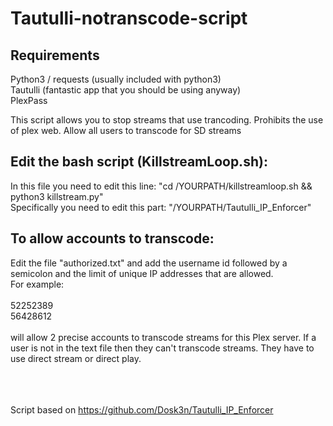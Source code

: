 # Tautulli-notranscode-script


## Requirements

Python3 / requests (usually included with python3)<br>
Tautulli (fantastic app that you should be using anyway)<br>
PlexPass

This script allows you to stop streams that use trancoding.
Prohibits the use of plex web.
Allow all users to transcode for SD streams

## Edit the bash script (KillstreamLoop.sh):

In this file you need to edit this line: "cd /YOURPATH/killstreamloop.sh && python3 killstream.py" <br>
Specifically you need to edit this part: "/YOURPATH/Tautulli_IP_Enforcer" <br>

## To allow accounts to transcode:

Edit the file "authorized.txt" and add the username id followed by a semicolon and the limit of unique IP addresses that are allowed. <br>For example:<br><br>52252389<br>56428612<br><br>will allow 2 precise accounts to transcode streams for this Plex server. If a user is not in the text file then they can't transcode streams. They have to use direct stream or direct play.

<br><br><br>
Script based on https://github.com/Dosk3n/Tautulli_IP_Enforcer
